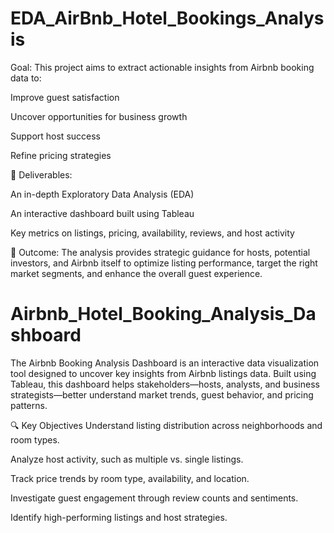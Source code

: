 # EDA_AirBnb_Hotel_Bookings_Analysis
Goal: This project aims to extract actionable insights from Airbnb booking data to:

Improve guest satisfaction

Uncover opportunities for business growth

Support host success

Refine pricing strategies

🔧 Deliverables:

An in-depth Exploratory Data Analysis (EDA)

An interactive dashboard built using Tableau

Key metrics on listings, pricing, availability, reviews, and host activity

🎯 Outcome: The analysis provides strategic guidance for hosts, potential investors, and Airbnb itself to optimize listing performance, target the right market segments, and enhance the overall guest experience.

# Airbnb_Hotel_Booking_Analysis_Dashboard
The Airbnb Booking Analysis Dashboard is an interactive data visualization tool designed to uncover key insights from Airbnb listings data. Built using Tableau, this dashboard helps stakeholders—hosts, analysts, and business strategists—better understand market trends, guest behavior, and pricing patterns.

🔍 Key Objectives Understand listing distribution across neighborhoods and room types.

Analyze host activity, such as multiple vs. single listings.

Track price trends by room type, availability, and location.

Investigate guest engagement through review counts and sentiments.

Identify high-performing listings and host strategies.
